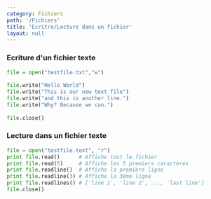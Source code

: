 ```yaml
---
category: Fichiers
path: '/Fichiers'
title: 'Ecritre/Lecture dans un fichier'
layout: null
---
```


### Ecriture d'un fichier texte

~~~ python
file = open("testfile.txt","w") 
 
file.write("Hello World") 
file.write("This is our new text file") 
file.write("and this is another line.") 
file.write("Why? Because we can.") 
 
file.close()
~~~

### Lecture dans un fichier texte

~~~ python
file = open("testfile.text", "r")
print file.read()      # Affiche tout le fichier
print file.read(5)     # Affiche les 5 premiers caractères
print file.readline()  # Affiche la première ligne
print file.readline(3) # Affiche la 3ème ligne
print file.readlines() # ['line 1', 'line 2', ..., 'last line'] 
file.close()
~~~
